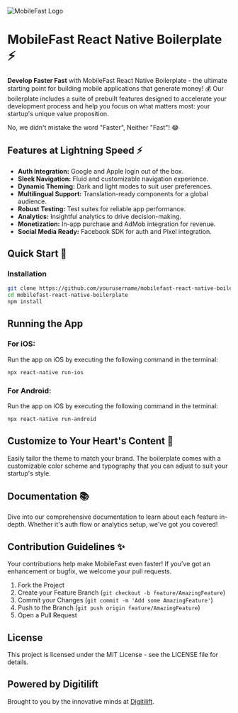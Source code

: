 ![MobileFast Logo](https://www.lahkimomar.com/MobileFast.png)

# MobileFast React Native Boilerplate ⚡️

**Develop Faster Fast** with MobileFast React Native Boilerplate - the ultimate starting point for building mobile applications that generate money! 💰 Our boilerplate includes a suite of prebuilt features designed to accelerate your development process and help you focus on what matters most: your startup's unique value proposition.

No, we didn't mistake the word "Faster", Neither "Fast"! 😂

## Features at Lightning Speed ⚡️

- **Auth Integration:** Google and Apple login out of the box.
- **Sleek Navigation:** Fluid and customizable navigation experience.
- **Dynamic Theming:** Dark and light modes to suit user preferences.
- **Multilingual Support:** Translation-ready components for a global audience.
- **Robust Testing:** Test suites for reliable app performance.
- **Analytics:** Insightful analytics to drive decision-making.
- **Monetization:** In-app purchase and AdMob integration for revenue.
- **Social Media Ready:** Facebook SDK for auth and Pixel integration.

## Quick Start 🚀

### Installation

```bash
git clone https://github.com/yourusername/mobilefast-react-native-boilerplate.git
cd mobilefast-react-native-boilerplate
npm install
```

## Running the App

### For iOS:

Run the app on iOS by executing the following command in the terminal:

```bash
npx react-native run-ios

```

### For Android:

Run the app on iOS by executing the following command in the terminal:

```bash
npx react-native run-android
```

## Customize to Your Heart's Content 💛

Easily tailor the theme to match your brand. The boilerplate comes with a customizable color scheme and typography that you can adjust to suit your startup's style.

## Documentation 📚

Dive into our comprehensive documentation to learn about each feature in-depth. Whether it's auth flow or analytics setup, we've got you covered!

## Contribution Guidelines ✨

Your contributions help make MobileFast even faster! If you've got an enhancement or bugfix, we welcome your pull requests.

1. Fork the Project
2. Create your Feature Branch (`git checkout -b feature/AmazingFeature`)
3. Commit your Changes (`git commit -m 'Add some AmazingFeature'`)
4. Push to the Branch (`git push origin feature/AmazingFeature`)
5. Open a Pull Request

## License

This project is licensed under the MIT License - see the LICENSE file for details.

## Powered by Digitilift

Brought to you by the innovative minds at [Digitilift](https://digitilift.ma).

